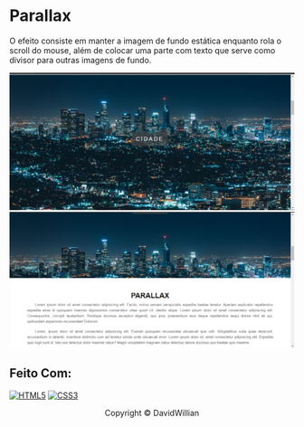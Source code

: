 # Parallax

O efeito consiste em manter a imagem de fundo estática enquanto rola o scroll do mouse, além de colocar uma parte com texto que serve como divisor para outras imagens de fundo.

<img src="imgs/tela.png" alt="exemplo imagem">
<img src="imgs/tela-2.png" alt="exemplo imagem">

## Feito Com:
[![HTML5](https://img.shields.io/badge/HTML5-E34F26?style=for-the-badge&logo=html5&logoColor=white)](https://developer.mozilla.org/pt-BR/docs/Web/HTML)
[![CSS3](https://img.shields.io/badge/CSS3-1572B6?style=for-the-badge&logo=css3&logoColor=white)](https://developer.mozilla.org/pt-BR/docs/Web/CSS)

<p align="center">Copyright © DavidWillian</p>
